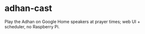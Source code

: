 # adhan-cast
Play the Adhan on Google Home speakers at prayer times; web UI + scheduler, no Raspberry Pi.

